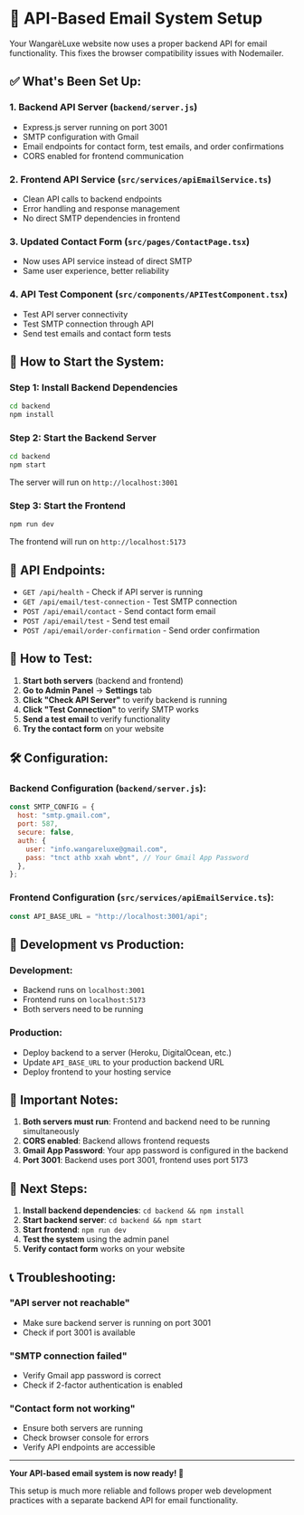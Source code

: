 # 🚀 API-Based Email System Setup

Your WangarèLuxe website now uses a proper backend API for email functionality. This fixes the browser compatibility issues with Nodemailer.

## ✅ **What's Been Set Up:**

### 1. **Backend API Server** (`backend/server.js`)

- Express.js server running on port 3001
- SMTP configuration with Gmail
- Email endpoints for contact form, test emails, and order confirmations
- CORS enabled for frontend communication

### 2. **Frontend API Service** (`src/services/apiEmailService.ts`)

- Clean API calls to backend endpoints
- Error handling and response management
- No direct SMTP dependencies in frontend

### 3. **Updated Contact Form** (`src/pages/ContactPage.tsx`)

- Now uses API service instead of direct SMTP
- Same user experience, better reliability

### 4. **API Test Component** (`src/components/APITestComponent.tsx`)

- Test API server connectivity
- Test SMTP connection through API
- Send test emails and contact form tests

## 🚀 **How to Start the System:**

### **Step 1: Install Backend Dependencies**

```bash
cd backend
npm install
```

### **Step 2: Start the Backend Server**

```bash
cd backend
npm start
```

The server will run on `http://localhost:3001`

### **Step 3: Start the Frontend**

```bash
npm run dev
```

The frontend will run on `http://localhost:5173`

## 🔧 **API Endpoints:**

- `GET /api/health` - Check if API server is running
- `GET /api/email/test-connection` - Test SMTP connection
- `POST /api/email/contact` - Send contact form email
- `POST /api/email/test` - Send test email
- `POST /api/email/order-confirmation` - Send order confirmation

## 📧 **How to Test:**

1. **Start both servers** (backend and frontend)
2. **Go to Admin Panel** → **Settings** tab
3. **Click "Check API Server"** to verify backend is running
4. **Click "Test Connection"** to verify SMTP works
5. **Send a test email** to verify functionality
6. **Try the contact form** on your website

## 🛠️ **Configuration:**

### **Backend Configuration** (`backend/server.js`):

```javascript
const SMTP_CONFIG = {
  host: "smtp.gmail.com",
  port: 587,
  secure: false,
  auth: {
    user: "info.wangareluxe@gmail.com",
    pass: "tnct athb xxah wbnt", // Your Gmail App Password
  },
};
```

### **Frontend Configuration** (`src/services/apiEmailService.ts`):

```typescript
const API_BASE_URL = "http://localhost:3001/api";
```

## 🔄 **Development vs Production:**

### **Development:**

- Backend runs on `localhost:3001`
- Frontend runs on `localhost:5173`
- Both servers need to be running

### **Production:**

- Deploy backend to a server (Heroku, DigitalOcean, etc.)
- Update `API_BASE_URL` to your production backend URL
- Deploy frontend to your hosting service

## 🚨 **Important Notes:**

1. **Both servers must run**: Frontend and backend need to be running simultaneously
2. **CORS enabled**: Backend allows frontend requests
3. **Gmail App Password**: Your app password is configured in the backend
4. **Port 3001**: Backend uses port 3001, frontend uses port 5173

## 🎯 **Next Steps:**

1. **Install backend dependencies**: `cd backend && npm install`
2. **Start backend server**: `cd backend && npm start`
3. **Start frontend**: `npm run dev`
4. **Test the system** using the admin panel
5. **Verify contact form** works on your website

## 📞 **Troubleshooting:**

### **"API server not reachable"**

- Make sure backend server is running on port 3001
- Check if port 3001 is available

### **"SMTP connection failed"**

- Verify Gmail app password is correct
- Check if 2-factor authentication is enabled

### **"Contact form not working"**

- Ensure both servers are running
- Check browser console for errors
- Verify API endpoints are accessible

---

**Your API-based email system is now ready! 🎉**

This setup is much more reliable and follows proper web development practices with a separate backend API for email functionality.

